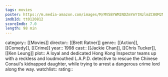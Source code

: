 ```yaml
---
tags: movies
poster: https://m.media-amazon.com/images/M/MV5BYWM2NDZmYmYtNzlmZC00M2MyLWJmOGUtMjhiYmQ2OGU1YTE1L2ltYWdlL2ltYWdlXkEyXkFqcGdeQXVyMTQxNzMzNDI@._V1_SX300.jpg
imdbId: tt0120812
scoreImdb: 7.0
length: 98 min
---
```


category:: [[Movies]]
director:: [[Brett Ratner]]
genre:: [[Action]], [[Comedy]], [[Crime]]
year:: 1998
cast:: [[Jackie Chan]], [[Chris Tucker]], [[Ken Leung]]
plot:: A loyal and dedicated Hong Kong Inspector teams up with a reckless and loudmouthed L.A.P.D. detective to rescue the Chinese Consul's kidnapped daughter, while trying to arrest a dangerous crime lord along the way.
watchlist::
rating::
